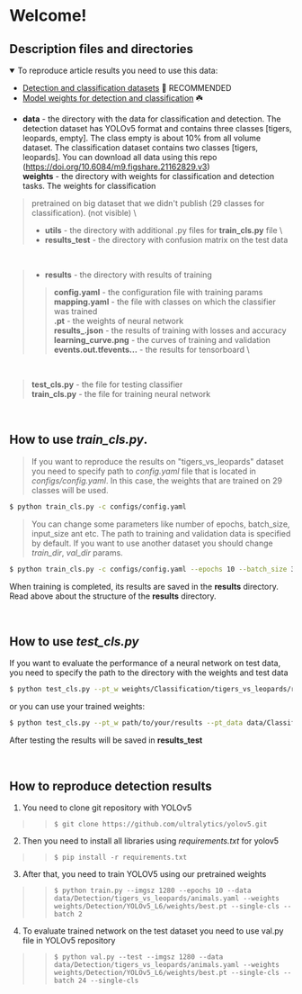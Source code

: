 # Welcome!

## Description files and directories

<details open>
<summary>To reproduce article results you need to use this data:</summary>

- [Detection and classification datasets](https://doi.org/10.6084/m9.figshare.21162829.v3)  🚀 RECOMMENDED
- [Model weights for detection and classification](https://doi.org/10.6084/m9.figshare.21162829.v3)  ☘️

</details>

- **data** - the directory with the data for classification and detection. The detection dataset has YOLOv5 format and
contains three classes [tigers, leopards, empty]. The class empty is about 10% from all volume dataset. The
classification dataset contains two classes [tigers, leopards]. You can download all data using this repo (https://doi.org/10.6084/m9.figshare.21162829.v3) \
**weights** - the directory with weights for classification and detection tasks. The weights for classification
> pretrained on big dataset that we didn't publish (29 classes for classification). (not visible) \
> - **utils** - the directory with additional .py files for **train_cls.py** file \
> - **results_test** - the directory with confusion matrix on the test data

<br/>

> - **results** - the directory with results of training
>> **config.yaml** - the configuration file with training params \
> > **mapping.yaml** - the file with classes on which the classifier was trained \
> > **.pt** - the weights of neural network \
> > **results_.json** - the results of training with losses and accuracy \
> > **learning_curve.png** - the curves of training and validation \
> > **events.out.tfevents...** - the results for tensorboard \
>
<br/>

> **test_cls.py** - the file for testing classifier \
> **train_cls.py** - the file for training neural network

<br/>

## How to use *train_cls.py*.

> If you want to reproduce the results on "tigers_vs_leopards" dataset you need to specify path to *config.yaml* file
> that is located in *configs/config.yaml*. In this case, the weights that are trained on 29 classes will be used.

```bash
$ python train_cls.py -c configs/config.yaml
```

> You can change some parameters like number of epochs, batch_size, input_size ant etc. The path to training and
> validation data is specified by default. If you want to use another dataset you should change *train_dir*, *val_dir*
> params.
```bash
$ python train_cls.py -c configs/config.yaml --epochs 10 --batch_size 32 --input_size 256 --loss smooth --train_dir path/to/your/train/data --val_dir path/to/your/val/data
```
>

When training is completed, its results are saved in the **results** directory. Read above about the structure of
the **results** directory.

<br/>

## How to use *test_cls.py*

If you want to evaluate the performance of a neural network on test data, you need to specify the path to the
directory with the weights and test data
```bash
$ python test_cls.py --pt_w weights/Classification/tigers_vs_leopards/resnest101e --pt_data data/Classificationtigers_vs_leopards/test
```

or you can use your trained weights:

```bash
$ python test_cls.py --pt_w path/to/your/results --pt_data data/Classification/tigers_vs_leopards/test
```
After testing the results will be saved in **results_test**

<br/>

## How to reproduce detection results

1. You need to clone git repository with YOLOv5

> > `$ git clone https://github.com/ultralytics/yolov5.git`

2. Then you need to install all libraries using *requirements.txt* for yolov5

> > `$ pip install -r requirements.txt`

3. After that, you need to train YOLOV5 using our pretrained weights

> > `$ python train.py --imgsz 1280 --epochs 10 --data data/Detection/tigers_vs_leopards/animals.yaml --weights weights/Detection/YOLOv5_L6/weights/best.pt --single-cls --batch 2`

4. To evaluate trained network on the test dataset you need to use val.py file in YOLOv5 repository

> > `$ python val.py --test --imgsz 1280 --data data/Detection/tigers_vs_leopards/animals.yaml --weights weights/Detection/YOLOv5_L6/weights/best.pt --single-cls --batch 24 --single-cls`

